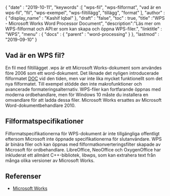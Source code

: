 {
  "date" : "2019-10-11",
  "keywords" :[ "wps-fil", "wps-filformat", "vad är en wps-fil", "fil", "wps-exempel", "wps-filtillägg", "tillägg", "format" ],
  "author" : {
    "display_name" : "Kashif Iqbal"
},
  "draft" : "false",
  "toc" : true,
  "title" :"WPS - Microsoft Works Word Processor Document",
  "description":"Läs mer om WPS-filformat och API:er som kan skapa och öppna WPS-filer.",
  "linktitle" : "WPS",
  "menu" : {
    "docs" : {
      "parent" : "word-processing"
}
},
  "lastmod" : "2019-09-10"
}

## Vad är en WPS fil?

En fil med filtillägget .wps är ett Microsoft Works-dokument som användes före 2006 som ett word-dokument. Det liknade det nyligen introducerade filformatet [DOC](/sv/word-processing/doc/) vid den tiden, men var inte lika mycket funktionellt som det nya filformatet. Till exempel stödde den inte makrofunktioner och avancerade formateringsalternativ. WPS-filer kan fortfarande öppnas med moderna ordbehandlare, men för Windows 10 måste du installera en omvandlare för att ladda dessa filer. Microsoft Works ersattes av Microsoft Word-dokumentbehandlare 2010.

## Filformatspecifikationer

Filformatspecifikationerna för WPS-dokument är inte tillgängliga offentligt eftersom Microsoft inte öppnade specifikationerna för slutanvändare. WPS är binära filer och kan öppnas med filformatkonverteringsfilter skapade av Microsoft för ordbehandlare. LibreOffice, NeoOffice och OxygenOffice har inkluderat ett allmänt C++-bibliotek, libwps, som kan extrahera text från många olika versioner av Microsoft Works.

## Referenser ##

* [Microsoft Works](https://en.wikipedia.org/wiki/Microsoft_Works)

